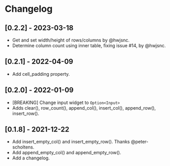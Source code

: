 # Changelog

## [0.2.2] - 2023-03-18
- Get and set width/height of rows/columns by @hwjsnc.
- Determine column count using inner table, fixing issue #14, by @hwjsnc.

## [0.2.1] - 2022-04-09
- Add cell_padding property.

## [0.2.0] - 2022-01-09
- [BREAKING] Change input widget to `Option<Input>`
- Adds clear(), row_count(), append_col(), insert_col(), append_row(), insert_row().

## [0.1.8] - 2021-12-22
- Add insert_empty_col() and insert_empty_row(). Thanks @peter-scholtens.
- Add append_empty_col() and append_empty_row().
- Add a changelog.